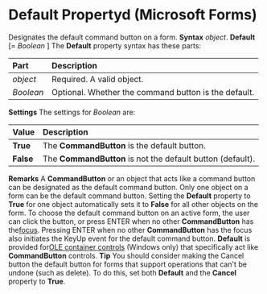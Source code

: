 
# Default Propertyd (Microsoft Forms)



Designates the default command button on a form.
 **Syntax**
 _object_. **Default** [= _Boolean_ ]
The  **Default** property syntax has these parts:


|**Part**|**Description**|
|:-----|:-----|
| _object_|Required. A valid object.|
| _Boolean_|Optional. Whether the command button is the default.|
 **Settings**
The settings for  _Boolean_ are:


|**Value**|**Description**|
|:-----|:-----|
|**True**|The  **CommandButton** is the default button.|
|**False**|The  **CommandButton** is not the default button (default).|
 **Remarks**
A  **CommandButton** or an object that acts like a command button can be designated as the default command button. Only one object on a form can be the default command button. Setting the **Default** property to **True** for one object automatically sets it to **False** for all other objects on the form.
To choose the default command button on an active form, the user can click the button, or press ENTER when no other  **CommandButton** has the[focus](b8bdf64f-5920-1ae9-16d0-b26d09524a30.md). Pressing ENTER when no other  **CommandButton** has the focus also initiates the KeyUp event for the default command button.
 **Default** is provided for[OLE container controls](7ce2c60f-29fb-96e2-2516-73c99a6e7cff.md) (Windows only) that specifically act like **CommandButton** controls.
 **Tip** You should consider making the Cancel button the default button for forms that support operations that can't be undone (such as delete). To do this, set both **Default** and the **Cancel** property to **True**.
